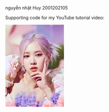 nguyễn nhật Huy 2001202105

Supporting code for my YouTube tutorial video:

[![Image.png](https://raw.githubusercontent.com/nhathuy02/bT55/main/rose.jpg)](https://www.youtube.com/watch?v=sUh3qQVkaok&t=24s)
